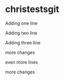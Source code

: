 # christestsgit

Adding one line

Adding two line

Adding three line

more changes

even more lines

more changes
